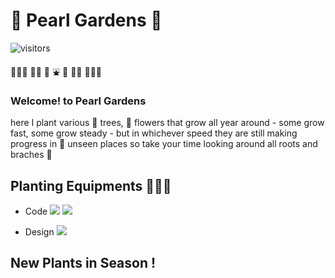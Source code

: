# 🌳 Pearl Gardens 🌳

![visitors](https://visitor-badge.glitch.me/badge?page_id=page.id&left_color=green&right_color=pink)

 🌴🌳🌲 🌱🌱  🛶 ⛲️ 🎠  🌱🌱 🌲🌳🌴


###  Welcome! to Pearl Gardens 
here I plant various 🌲 trees, 🌻 flowers that grow all year around - some grow fast, some grow steady -
but in whichever speed they are still making progress in 👀 unseen places
so take your time looking around all roots and braches 🍃

## Planting Equipments 👩🏻‍🌾

- Code
<img src="https://img.shields.io/badge/Python-HoneyDew?style=flat-square&logo=Python&logoColor=white"/></a> <img src="https://img.shields.io/badge/R-9cf?style=flat-square&logo=R&logoColor=white"/></a>

- Design
<img src="https://img.shields.io/badge/Python-9cf?style=flat-square&logo=Python&logoColor=white"/></a> 



## New Plants in Season ! 

## 


<!--
**mokcho/mokcho** is a ✨ _special_ ✨ repository because its `README.md` (this file) appears on your GitHub profile.



- 🔭 I’m currently working on ...
- 🌱 I’m currently learning ...
- 👯 I’m looking to collaborate on ...
- 🤔 I’m looking for help with ...
- 💬 Ask me about ...
- 📫 How to reach me: ...
- 😄 Pronouns: ...
- ⚡ Fun fact: ...
-->
